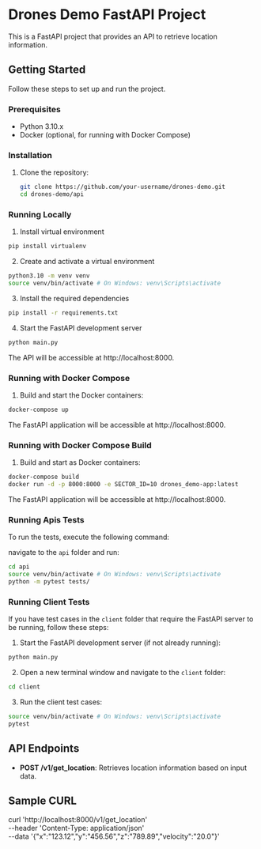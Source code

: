 # Drones Demo FastAPI Project

This is a FastAPI project that provides an API to retrieve location information.

## Getting Started

Follow these steps to set up and run the project.

### Prerequisites

- Python 3.10.x
- Docker (optional, for running with Docker Compose)

### Installation

1. Clone the repository:

   ```bash
   git clone https://github.com/your-username/drones-demo.git
   cd drones-demo/api
   ```

### Running Locally

1. Install virtual environment

```sh
pip install virtualenv
```

2. Create and activate a virtual environment

```sh
python3.10 -m venv venv
source venv/bin/activate # On Windows: venv\Scripts\activate
```

3. Install the required dependencies

```sh
pip install -r requirements.txt
```

4. Start the FastAPI development server

```sh
python main.py
```

The API will be accessible at http://localhost:8000.

### Running with Docker Compose

1. Build and start the Docker containers:

```sh
docker-compose up
```

The FastAPI application will be accessible at http://localhost:8000.

### Running with Docker Compose Build

1. Build and start as Docker containers:

```sh
docker-compose build
docker run -d -p 8000:8000 -e SECTOR_ID=10 drones_demo-app:latest

```

The FastAPI application will be accessible at http://localhost:8000.


### Running Apis Tests

To run the tests, execute the following command:

navigate to the `api` folder and run:

```sh
cd api
source venv/bin/activate # On Windows: venv\Scripts\activate
python -m pytest tests/
```

### Running Client Tests

If you have test cases in the `client` folder that require the FastAPI server to be running, follow these steps:

1. Start the FastAPI development server (if not already running):

```sh
python main.py
```

2. Open a new terminal window and navigate to the `client` folder:

```sh
cd client
```

3. Run the client test cases:

```sh
source venv/bin/activate # On Windows: venv\Scripts\activate
pytest
```

## API Endpoints

- **POST /v1/get_location**: Retrieves location information based on input data.

## Sample CURL

curl 'http://localhost:8000/v1/get_location' \
   --header 'Content-Type: application/json' \
   --data '{"x":"123.12","y":"456.56","z":"789.89","velocity":"20.0"}'
